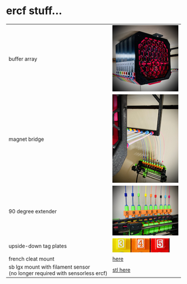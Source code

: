 # ercf stuff...

|                               |                                                                                 |
| :---                          | :---                                                                            |
| buffer array                  | [![buffer](./buffer/images/buffer-thumb.jpg)](./buffer/)                        |
| magnet bridge                 | [![magnet bridge](./mounts/bridge/images/bridge-thumb.jpg)](./mounts/bridge/)   |
| 90 degree extender            | [![extender](./extender/images/extender-thumb.jpg)](./extender/)                |
| upside-down tag plates        | [![numbers](./upside-down-numbers/images/numbers.jpg)](./upside-down-numbers/)  |
| french cleat mount            | [here](./mounts/ercf-french-cleat/)       |
| sb lgx mount with filament sensor<br>(no longer required with sensorless ercf) | [stl here](../stealthburner/stl/lgx/beta/cw2/sb-lgx-cw2-ercf-v5.stl) |

